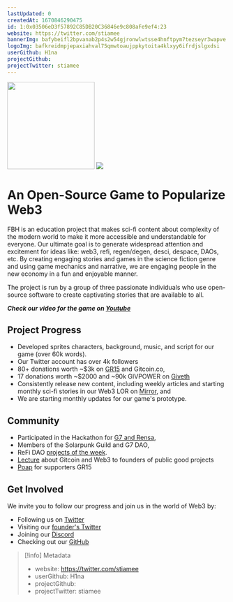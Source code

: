 ```yaml
---
lastUpdated: 0
createdAt: 1670846290475
id: 1:0x03506eD3f57892C85DB20C36846e9c808aFe9ef4:23
website: https://twitter.com/stiamee
bannerImg: bafybeifl2bpvanab2p4s2w54gjronwlwtsse4hnftpym7tezseyr3wapve
logoImg: bafkreidmpjepaxiahval75qmwtoaujppkytoita4klxyy6ifrdjslgxdsi
userGithub: H1na
projectGithub:
projectTwitter: stiamee
---
```


<img style="width: 200px" src="https://ipfs-grants-stack.gitcoin.co/ipfs/bafkreidmpjepaxiahval75qmwtoaujppkytoita4klxyy6ifrdjslgxdsi">

<img src="https://ipfs-grants-stack.gitcoin.co/ipfs/bafybeifl2bpvanab2p4s2w54gjronwlwtsse4hnftpym7tezseyr3wapve">

# An Open-Source Game to Popularize Web3

FBH is an education project that makes sci-fi content about complexity of the modern world to make it more accessible and understandable for everyone. 
Our ultimate goal is to generate widespread attention and excitement for ideas like: web3, refi, regen/degen, desci, despace, DAOs, etc. By creating engaging stories and games in the science fiction genre and using game mechanics and narrative, we are engaging people in the new economy in a fun and enjoyable manner.


The project is run by a group of three passionate individuals who use open-source software to create captivating stories that are available to all.


***Check our video for the game on [Youtube](https://youtu.be/AYJo50ySMH8)***



## Project Progress

*  Developed sprites characters, background, music, and script for our game (over 60k words). 
* Our Twitter account has over 4k followers
* 80+ donations worth ~$3k on [GR15](https://gitcoin.co/grants/7851/follow-the-black-hare-an-open-source-game-to-popularize-web3) and Gitcoin.co, 
* 17 donations worth ~$2000 and ~90k GIVPOWER on [Giveth](https://giveth.io/project/follow-the-black-hare)
* Consistently release new content, including weekly articles and starting monthly sci-fi stories in our Web3 LOR on [Mirror](https://mirror.xyz/0x7587Cfbd20E5A970209526b4D1f69dBAae8Bed37), and 
* We are starting monthly updates for our game's prototype. 

## Community

* Participated in the Hackathon for [G7 and Rensa](https://github.com/H1na/FBH-G7-game), 
* Members of the Solarpunk Guild and G7 DAO, 
* ReFi DAO [projects of the week](https://twitter.com/Linggih_ngurah/status/1625942544940146688).
* [Lecture](https://twitter.com/stia_me/status/1638092016155521029) about Gitcoin and Web3 to founders of public good projects
* [Poap](https://www.poap.delivery/follow-the-black-hare) for supporters GR15

## Get Involved

We invite you to follow our progress and join us in the world of Web3 by:
* Following us on [Twitter](https://twitter.com/FollowBlackHare)
* Visiting our [founder's Twitter](https://twitter.com/stia_me)
* Joining our [Discord](https://discord.gg/tqRWmHMS)
* Checking out our [GitHub](https://github.com/H1na)




> [!info] Metadata
> * website: https://twitter.com/stiamee
> * userGithub: H1na
> * projectGithub: 
> * projectTwitter: stiamee